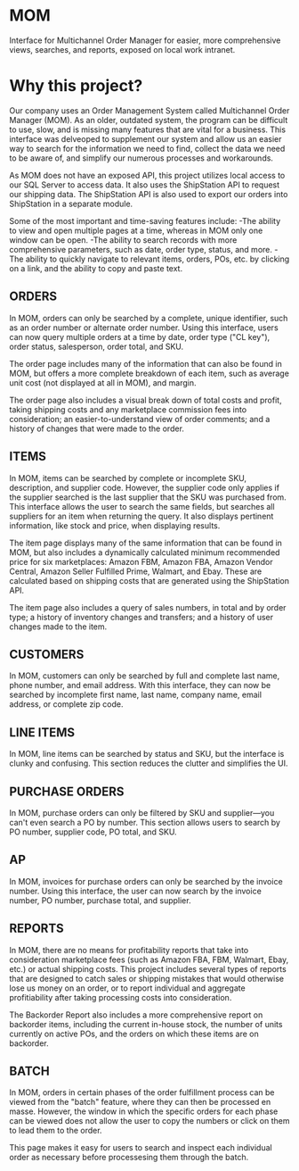 # MOM
Interface for Multichannel Order Manager for easier, more comprehensive views, searches, and reports, exposed on local work intranet.

# Why this project?
Our company uses an Order Management System called Multichannel Order Manager (MOM). As an older, outdated system, the program can be difficult to use, slow, and is missing many features that are vital for a business. This interface was delveoped to supplement our system and allow us an easier way to search for the information we need to find, collect the data we need to be aware of, and simplify our numerous processes and workarounds.

As MOM does not have an exposed API, this project utilizes local access to our SQL Server to access data. It also uses the ShipStation API to request our shipping data. The ShipStation API is also used to export our orders into ShipStation in a separate module.

Some of the most important and time-saving features include:
-The ability to view and open multiple pages at a time, whereas in MOM only one window can be open.
-The ability to search records with more comprehensive parameters, such as date, order type, status, and more.
-The ability to quickly navigate to relevant items, orders, POs, etc. by clicking on a link, and the ability to copy and paste text.

## ORDERS
In MOM, orders can only be searched by a complete, unique identifier, such as an order number or alternate order number. Using this interface, users can now query multiple orders at a time by date, order type ("CL key"), order status, salesperson, order total, and SKU.

The order page includes many of the information that can also be found in MOM, but offers a more complete breakdown of each item, such as average unit cost (not displayed at all in MOM), and margin.

The order page also includes a visual break down of total costs and profit, taking shipping costs and any marketplace commission fees into consideration; an easier-to-understand view of order comments; and a history of changes that were made to the order.

## ITEMS
In MOM, items can be searched by complete or incomplete SKU, description, and supplier code. However, the supplier code only applies if the supplier searched is the last supplier that the SKU was purchased from. This interface allows the user to search the same fields, but searches all suppliers for an item when returning the query. It also displays pertinent information, like stock and price, when displaying results.

The item page displays many of the same information that can be found in MOM, but also includes a dynamically calculated minimum recommended price for six marketplaces: Amazon FBM, Amazon FBA, Amazon Vendor Central, Amazon Seller Fulfilled Prime, Walmart, and Ebay. These are calculated based on shipping costs that are generated using the ShipStation API.

The item page also includes a query of sales numbers, in total and by order type; a history of inventory changes and transfers; and a history of user changes made to the item.

## CUSTOMERS
In MOM, customers can only be searched by full and complete last name, phone number, and email address. With this interface, they can now be searched by incomplete first name, last name, company name, email address, or complete zip code.

## LINE ITEMS
In MOM, line items can be searched by status and SKU, but the interface is clunky and confusing. This section reduces the clutter and simplifies the UI.

## PURCHASE ORDERS
In MOM, purchase orders can only be filtered by SKU and supplier&mdash;you can't even search a PO by number. This section allows users to search by PO number, supplier code, PO total, and SKU.

## AP
In MOM, invoices for purchase orders can only be searched by the invoice number. Using this interface, the user can now search by the invoice number, PO number, purchase total, and supplier.

## REPORTS
In MOM, there are no means for profitability reports that take into consideration marketplace fees (such as Amazon FBA, FBM, Walmart, Ebay, etc.) or actual shipping costs. This project includes several types of reports that are designed to catch sales or shipping mistakes that would otherwise lose us money on an order, or to report individual and aggregate profitiability after taking processing costs into consideration.

The Backorder Report also includes a more comprehensive report on backorder items, including the current in-house stock, the number of units currently on active POs, and the orders on which these items are on backorder.

## BATCH
In MOM, orders in certain phases of the order fulfillment process can be viewed from the "batch" feature, where they can then be processed en masse. However, the window in which the specific orders for each phase can be viewed does not allow the user to copy the numbers or click on them to lead them to the order.

This page makes it easy for users to search and inspect each individual order as necessary before processesing them through the batch.
